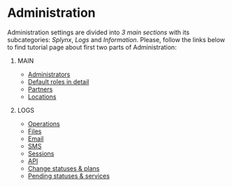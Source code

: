 Administration
==============

Administration settings are divided into _3 main sections_ with its subcategories: _Splynx_, _Logs_ and _Information_. Please, follow the links below to find tutorial page about first two parts of Administration:

1. MAIN
   * [Administrators](main/admins_and_permissions/admins_and_permissions.md)
   * [Default roles in detail](main/admins_and_permissions/default_roles/default_roles.md)
   * [Partners](main/partners/partners.md)
   * [Locations](main/locations/locations.md)

2. LOGS
   * [Operations](logs/operations/operations.md)
   * [Files](logs/files/files.md)
   * [Email](logs/email/email.md)
   * [SMS](logs/sms/sms.md)
   * [Sessions](logs/sessions/sessions.md)
   * [API](logs/api/api.md)
   * [Change statuses & plans](logs/changes_statuses_plans/changes_statuses_plans.md)
   * [Pending statuses & services](logs/pending_statuses_plans/pending_statuses_plans.md)
